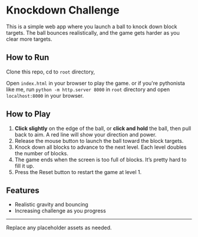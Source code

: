 # Knockdown Challenge

This is a simple web app where you launch a ball to knock down block targets. The ball bounces realistically, and the game gets harder as you clear more targets.

## How to Run

Clone this repo, cd to `root` directory,

Open `index.html` in your browser to play the game.
or if you're pythonista like me, run `python -m http.server 8000` in `root` directory and open `localhost:8000` in your browser.

## How to Play
1. **Click slightly** on the edge of the ball, or **click and hold** the ball, then pull back to aim. A red line will show your direction and power.
2. Release the mouse button to launch the ball toward the block targets.
3. Knock down all blocks to advance to the next level. Each level doubles the number of blocks.
4. The game ends when the screen is too full of blocks. It’s pretty hard to fill it up.
5. Press the Reset button to restart the game at level 1.

## Features
- Realistic gravity and bouncing
- Increasing challenge as you progress

---

Replace any placeholder assets as needed.
